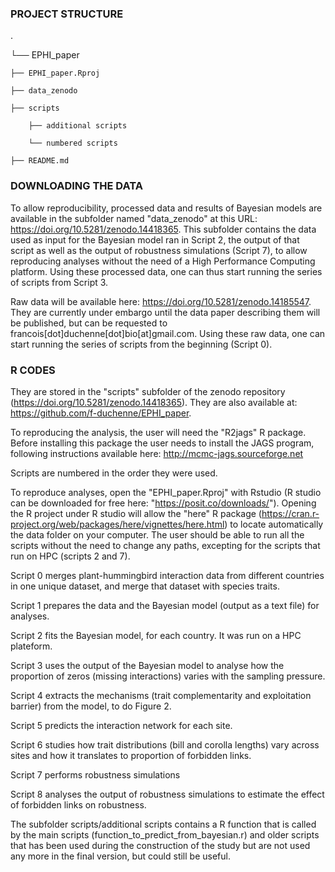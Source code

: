 ### PROJECT STRUCTURE

.

└── EPHI_paper

    ├── EPHI_paper.Rproj
    
    ├── data_zenodo
    
    ├── scripts
    
        ├── additional scripts
    
        └── numbered scripts
        
    ├── README.md

### DOWNLOADING THE DATA

To allow reproducibility, processed data and results of Bayesian models are available in the subfolder named "data_zenodo" at this URL: https://doi.org/10.5281/zenodo.14418365. This subfolder contains the data used as input for the Bayesian model ran in Script 2, the output of that script as well as the output of robustness simulations (Script 7), to allow reproducing analyses without the need of a High Performance Computing platform. Using these processed data, one can thus start running the series of scripts from Script 3.

Raw data will be available here: https://doi.org/10.5281/zenodo.14185547. They are currently under embargo until the data paper describing them will be published, but can be requested to francois[dot]duchenne[dot]bio[at]gmail.com. Using these raw data, one can start running the series of scripts from the beginning (Script 0).

### R CODES

They are stored in the "scripts" subfolder of the zenodo repository (https://doi.org/10.5281/zenodo.14418365). They are also available at: https://github.com/f-duchenne/EPHI_paper.

To reproducing the analysis, the user will need the "R2jags" R package. Before installing this package the user needs to install the JAGS program, following instructions available here: http://mcmc-jags.sourceforge.net

Scripts are numbered in the order they were used.

To reproduce analyses, open the "EPHI_paper.Rproj" with Rstudio (R studio can be downloaded for free here: "https://posit.co/downloads/"). Opening the R project under R studio will allow the "here" R package (https://cran.r-project.org/web/packages/here/vignettes/here.html) to locate automatically the data folder on your computer. The user should be able to run all the scripts without the need to change any paths, excepting for the scripts that run on HPC (scripts 2 and 7). 

Script 0 merges plant-hummingbird interaction data from different countries in one unique dataset, and merge that dataset with species traits.

Script 1 prepares the data and the Bayesian model (output as a text file) for analyses.

Script 2 fits the Bayesian model, for each country. It was run on a HPC plateform.

Script 3 uses the output of the Bayesian model to analyse how the proportion of zeros (missing interactions) varies with the sampling pressure.

Script 4 extracts the mechanisms (trait complementarity and exploitation barrier) from the model, to do Figure 2.

Script 5 predicts the interaction network for each site.

Script 6 studies how trait distributions (bill and corolla lengths) vary across sites and how it translates to proportion of forbidden links.

Script 7 performs robustness simulations

Script 8 analyses the output of robustness simulations to estimate the effect of forbidden links on robustness.

The subfolder scripts/additional scripts contains a R function that is called by the main scripts (function_to_predict_from_bayesian.r) and older scripts that has been used during the construction of the study but are not used any more in the final version, but could still be useful.
